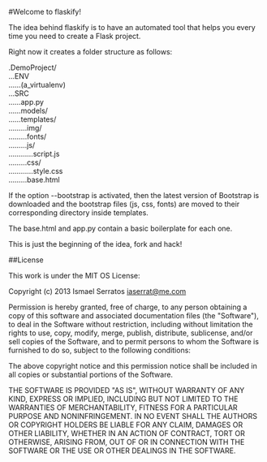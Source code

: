 #Welcome to flaskify!

The idea behind flaskify is to have an automated tool that helps you every time you need to create a Flask project.

Right now it creates a folder structure as follows:

.DemoProject/
<br />…ENV
<br />……(a_virtualenv)
<br />…SRC
<br />……app.py
<br />……models/
<br />……templates/
<br />………img/
<br />………fonts/
<br />………js/
<br />…………script.js
<br />………css/
<br />…………style.css
<br />………base.html

If the option --bootstrap is activated, then the latest version of Bootstrap is downloaded and the bootstrap files (js, css, fonts) are moved to their corresponding directory inside templates.

The base.html and app.py contain a basic boilerplate for each one.

This is just the beginning of the idea, fork and hack!


##License

This work is under the MIT OS License:

Copyright (c) 2013 Ismael Serratos <iaserrat@me.com>

Permission is hereby granted, free of charge, to any person obtaining a copy
of this software and associated documentation files (the "Software"), to deal
in the Software without restriction, including without limitation the rights
to use, copy, modify, merge, publish, distribute, sublicense, and/or sell
copies of the Software, and to permit persons to whom the Software is
furnished to do so, subject to the following conditions:

The above copyright notice and this permission notice shall be included in
all copies or substantial portions of the Software.

THE SOFTWARE IS PROVIDED "AS IS", WITHOUT WARRANTY OF ANY KIND, EXPRESS OR
IMPLIED, INCLUDING BUT NOT LIMITED TO THE WARRANTIES OF MERCHANTABILITY,
FITNESS FOR A PARTICULAR PURPOSE AND NONINFRINGEMENT. IN NO EVENT SHALL THE
AUTHORS OR COPYRIGHT HOLDERS BE LIABLE FOR ANY CLAIM, DAMAGES OR OTHER
LIABILITY, WHETHER IN AN ACTION OF CONTRACT, TORT OR OTHERWISE, ARISING FROM,
OUT OF OR IN CONNECTION WITH THE SOFTWARE OR THE USE OR OTHER DEALINGS IN
THE SOFTWARE.